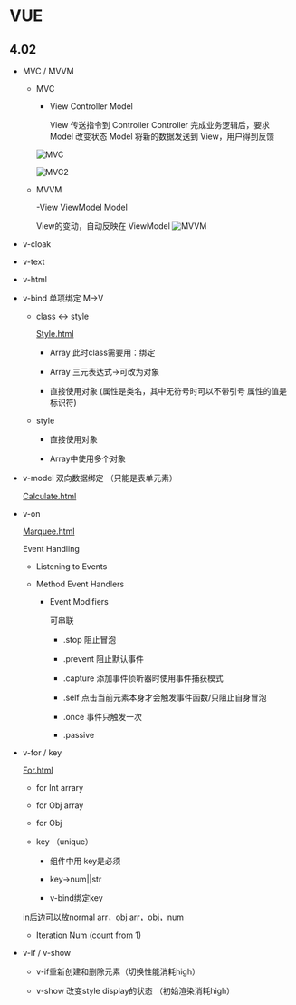 # VUE

## 4.02

- MVC / MVVM

  - MVC
  
    - View Controller Model

      View 传送指令到 Controller
  Controller 完成业务逻辑后，要求 Model 改变状态
  Model 将新的数据发送到 View，用户得到反馈

    ![MVC](https://www.ruanyifeng.com/blogimg/asset/2015/bg2015020106.png)

    ![MVC2](https://www.ruanyifeng.com/blogimg/asset/2015/bg2015020107.png)

  - MVVM

    -View ViewModel Model

    View的变动，自动反映在 ViewModel
    ![MVVM](https://www.ruanyifeng.com/blogimg/asset/2015/bg2015020110.png)

- v-cloak

- v-text

- v-html

- v-bind 单项绑定 M->V

  - class <-> style

    [Style.html](Style.html)

    - Array  此时class需要用：绑定

    - Array 三元表达式->可改为对象

    - 直接使用对象 (属性是类名，其中无符号时可以不带引号 属性的值是标识符)

  - style

    - 直接使用对象

    - Array中使用多个对象

- v-model 双向数据绑定 （只能是表单元素）

  [Calculate.html](Calculate.html)

- v-on

  [Marquee.html](Marquee.html)

  Event Handling

  - Listening to Events

  - Method Event Handlers

    - Event Modifiers

      可串联

      - .stop 阻止冒泡

      - .prevent 阻止默认事件

      - .capture 添加事件侦听器时使用事件捕获模式

      - .self 点击当前元素本身才会触发事件函数/只阻止自身冒泡

      - .once 事件只触发一次

      - .passive

- v-for / key

  [For.html](For.html)

  - for Int arrary

  - for Obj array

  - for Obj

  - key （unique）

    - 组件中用 key是必须

    - key->num||str

    - v-bind绑定key

  in后边可以放normal arr，obj arr，obj，num

  - Iteration Num (count from 1)

- v-if / v-show

  - v-if重新创建和删除元素（切换性能消耗high）

  - v-show 改变style display的状态 （初始渲染消耗high）
